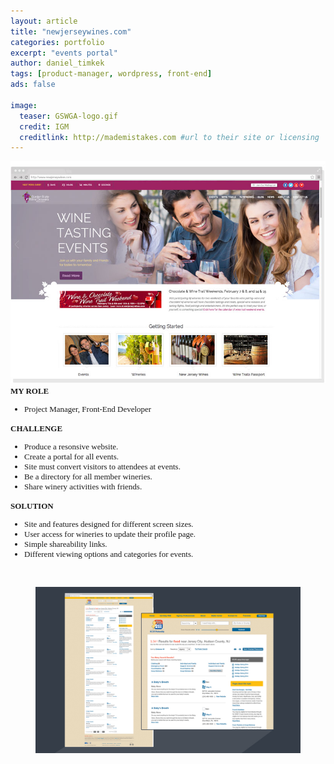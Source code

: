 ```yaml
---
layout: article
title: "newjerseywines.com"
categories: portfolio
excerpt: "events portal"
author: daniel_timkek
tags: [product-manager, wordpress, front-end]
ads: false

image:
  teaser: GSWGA-logo.gif
  credit: IGM
  creditlink: http://mademistakes.com #url to their site or licensing
---
```

<div style="width:100%; overflow: auto;">
	<div class="top-image"><img src="../../images/GSWGA-Homepage.jpg"></a></div>

<div class="desc"><span style="font-family: adelle-sans; font-size: 13px; font-weight:600;">MY ROLE</span><br>
<ul style="font-family: adelle-sans; font-size: 13px; font-weight:500;">
<li style="font-family: adelle-sans; font-size: 13px; font-weight:500;">Project Manager, Front-End Developer</li>
</ul>
<span style="font-family: adelle-sans; font-size: 13px; font-weight:600;">CHALLENGE</span>
<ul style="font-family: adelle-sans; font-size: 13px; font-weight:500;">
<li style="font-family: adelle-sans; font-size: 13px; font-weight:500;">Produce a resonsive website.
</li>
<li style="font-family: adelle-sans; font-size: 13px; font-weight:500;">Create a portal for all events.</li>
<li style="font-family: adelle-sans; font-size: 13px; font-weight:500;">Site must convert visitors to attendees at events.
</li>
<li style="font-family: adelle-sans; font-size: 13px; font-weight:500;">Be a directory for all member wineries.
</li>
<li style="font-family: adelle-sans; font-size: 13px; font-weight:500;">Share winery activities with friends.</li>
</ul>
<span style="font-family: adelle-sans; font-size: 13px; font-weight:600;">SOLUTION</span>
<ul style="font-family: adelle-sans; font-size: 13px; font-weight:500;">
<li style="font-family: adelle-sans; font-size: 13px; font-weight:500;">Site and features designed for different screen sizes.
</li>
<li style="font-family: adelle-sans; font-size: 13px; font-weight:500;">User access for wineries to update their profile page.
</li>
<li style="font-family: adelle-sans; font-size: 13px; font-weight:500;">Simple shareability links.</li>
<li style="font-family: adelle-sans; font-size: 13px; font-weight:500;">Different viewing options and categories for events.</li>
</ul>
</div>
</div>
<br>
<figure>
     <img src="../../images/NJ211-Pages.jpg" alt="nj211 pages">
</figure>